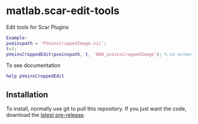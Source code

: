 # matlab.scar-edit-tools
Edit tools for Scar Plugins

```Matlab
Example:
pveinspath = 'PVeinsCroppedImage.nii';
t=3;
pVeinsCroppedEdit(pveinspath, t, 'NEW_pveinsCroppedImage'); % no extension needed
```

To see documentation
```Matlab 
help pVeinsCroppedEdit
```

## Installation

To install, normally use git to pull this repository. 
If you just want the code, download the 
[latest pre-release](https://github.com/alonsoJASL/matlab.scar-edit-tools).
